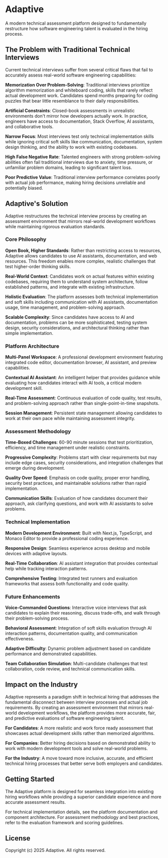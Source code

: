 # Adaptive

A modern technical assessment platform designed to fundamentally restructure how software engineering talent is evaluated in the hiring process.

## The Problem with Traditional Technical Interviews

Current technical interviews suffer from several critical flaws that fail to accurately assess real-world software engineering capabilities:

**Memorization Over Problem-Solving**: Traditional interviews prioritize algorithm memorization and whiteboard coding, skills that rarely reflect actual development work. Candidates spend months preparing for coding puzzles that bear little resemblance to their daily responsibilities.

**Artificial Constraints**: Closed-book assessments in unrealistic environments don't mirror how developers actually work. In practice, engineers have access to documentation, Stack Overflow, AI assistants, and collaborative tools.

**Narrow Focus**: Most interviews test only technical implementation skills while ignoring critical soft skills like communication, documentation, system design thinking, and the ability to work with existing codebases.

**High False Negative Rate**: Talented engineers with strong problem-solving abilities often fail traditional interviews due to anxiety, time pressure, or unfamiliar problem domains, leading to significant talent loss.

**Poor Predictive Value**: Traditional interview performance correlates poorly with actual job performance, making hiring decisions unreliable and potentially biased.

## Adaptive's Solution

Adaptive restructures the technical interview process by creating an assessment environment that mirrors real-world development workflows while maintaining rigorous evaluation standards.

### Core Philosophy

**Open Book, Higher Standards**: Rather than restricting access to resources, Adaptive allows candidates to use AI assistants, documentation, and web resources. This freedom enables more complex, realistic challenges that test higher-order thinking skills.

**Real-World Context**: Candidates work on actual features within existing codebases, requiring them to understand system architecture, follow established patterns, and integrate with existing infrastructure.

**Holistic Evaluation**: The platform assesses both technical implementation and soft skills including communication with AI assistants, documentation usage, time management, and problem-solving approach.

**Scalable Complexity**: Since candidates have access to AI and documentation, problems can be more sophisticated, testing system design, security considerations, and architectural thinking rather than simple implementation.

### Platform Architecture

**Multi-Panel Workspace**: A professional development environment featuring integrated code editor, documentation browser, AI assistant, and preview capabilities.

**Contextual AI Assistant**: An intelligent helper that provides guidance while evaluating how candidates interact with AI tools, a critical modern development skill.

**Real-Time Assessment**: Continuous evaluation of code quality, test results, and problem-solving approach rather than single-point-in-time snapshots.

**Session Management**: Persistent state management allowing candidates to work at their own pace while maintaining assessment integrity.

### Assessment Methodology

**Time-Boxed Challenges**: 60-90 minute sessions that test prioritization, efficiency, and time management under realistic constraints.

**Progressive Complexity**: Problems start with clear requirements but may include edge cases, security considerations, and integration challenges that emerge during development.

**Quality Over Speed**: Emphasis on code quality, proper error handling, security best practices, and maintainable solutions rather than rapid implementation.

**Communication Skills**: Evaluation of how candidates document their approach, ask clarifying questions, and work with AI assistants to solve problems.

### Technical Implementation

**Modern Development Environment**: Built with Next.js, TypeScript, and Monaco Editor to provide a professional coding experience.

**Responsive Design**: Seamless experience across desktop and mobile devices with adaptive layouts.

**Real-Time Collaboration**: AI assistant integration that provides contextual help while tracking interaction patterns.

**Comprehensive Testing**: Integrated test runners and evaluation frameworks that assess both functionality and code quality.

### Future Enhancements

**Voice-Commanded Questions**: Interactive voice interviews that ask candidates to explain their reasoning, discuss trade-offs, and walk through their problem-solving process.

**Behavioral Assessment**: Integration of soft skills evaluation through AI interaction patterns, documentation quality, and communication effectiveness.

**Adaptive Difficulty**: Dynamic problem adjustment based on candidate performance and demonstrated capabilities.

**Team Collaboration Simulation**: Multi-candidate challenges that test collaboration, code review, and technical communication skills.

## Impact on the Industry

Adaptive represents a paradigm shift in technical hiring that addresses the fundamental disconnect between interview processes and actual job requirements. By creating an assessment environment that mirrors real-world development workflows, the platform provides more accurate, fair, and predictive evaluations of software engineering talent.

**For Candidates**: A more realistic and work force ready assessment that showcases actual development skills rather than memorized algorithms.

**For Companies**: Better hiring decisions based on demonstrated ability to work with modern development tools and solve real-world problems.

**For the Industry**: A move toward more inclusive, accurate, and efficient technical hiring processes that better serve both employers and candidates.

## Getting Started

The Adaptive platform is designed for seamless integration into existing hiring workflows while providing a superior candidate experience and more accurate assessment results.

For technical implementation details, see the platform documentation and component architecture. For assessment methodology and best practices, refer to the evaluation framework and scoring guidelines.

## License

Copyright (c) 2025 Adaptive. All rights reserved.
